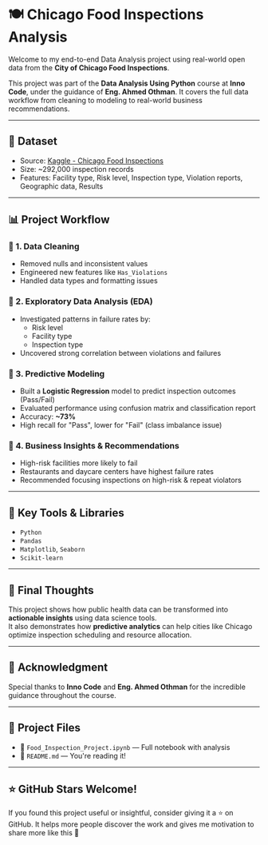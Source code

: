 # 🍽️ Chicago Food Inspections Analysis

Welcome to my end-to-end Data Analysis project using real-world open data from the **City of Chicago Food Inspections**.

This project was part of the **Data Analysis Using Python** course at **Inno Code**, under the guidance of **Eng. Ahmed Othman**. It covers the full data workflow from cleaning to modeling to real-world business recommendations.

---

## 📁 Dataset
- Source: [Kaggle - Chicago Food Inspections](https://www.kaggle.com/datasets/ahmedosman5/chicago-food-inspections-2025-06-28)
- Size: ~292,000 inspection records
- Features: Facility type, Risk level, Inspection type, Violation reports, Geographic data, Results

---

## 📊 Project Workflow

### 🔹 1. Data Cleaning
- Removed nulls and inconsistent values
- Engineered new features like `Has_Violations`
- Handled data types and formatting issues

### 🔹 2. Exploratory Data Analysis (EDA)
- Investigated patterns in failure rates by:
  - Risk level
  - Facility type
  - Inspection type
- Uncovered strong correlation between violations and failures

### 🔹 3. Predictive Modeling
- Built a **Logistic Regression** model to predict inspection outcomes (Pass/Fail)
- Evaluated performance using confusion matrix and classification report
- Accuracy: **~73%**
- High recall for "Pass", lower for "Fail" (class imbalance issue)

### 🔹 4. Business Insights & Recommendations
- High-risk facilities more likely to fail
- Restaurants and daycare centers have highest failure rates
- Recommended focusing inspections on high-risk & repeat violators

---

## 📌 Key Tools & Libraries
- `Python`
- `Pandas`
- `Matplotlib`, `Seaborn`
- `Scikit-learn`

---

## 📎 Final Thoughts

This project shows how public health data can be transformed into **actionable insights** using data science tools.  
It also demonstrates how **predictive analytics** can help cities like Chicago optimize inspection scheduling and resource allocation.

---

## 🙌 Acknowledgment

Special thanks to **Inno Code** and **Eng. Ahmed Othman** for the incredible guidance throughout the course.

---

## 🔗 Project Files

- 📘 `Food_Inspection_Project.ipynb` — Full notebook with analysis
- 📝 `README.md` — You're reading it! 
---

## ⭐ GitHub Stars Welcome!

If you found this project useful or insightful, consider giving it a ⭐ on GitHub. It helps more people discover the work and gives me motivation to share more like this 🙏

